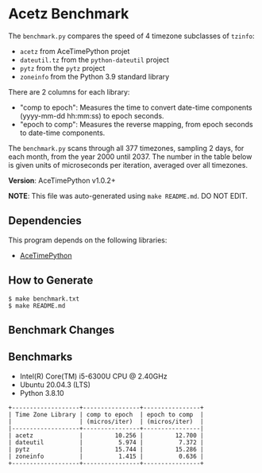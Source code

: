 # Acetz Benchmark

The `benchmark.py` compares the speed of 4 timezone subclasses of `tzinfo`:

* `acetz` from AceTimePython projet
* `dateutil.tz` from the `python-dateutil` project
* `pytz` from the `pytz` project
* `zoneinfo` from the Python 3.9 standard library

There are 2 columns for each library:

* "comp to epoch": Measures the time to convert date-time components (yyyy-mm-dd
  hh:mm:ss) to epoch seconds.
* "epoch to comp": Measures the reverse mapping, from epoch seconds to date-time
  components.

The `benchmark.py` scans through all 377 timezones, sampling 2 days, for each
month, from the year 2000 until 2037. The number in the table below is given
units of microseconds per iteration, averaged over all timezones.

**Version**: AceTimePython v1.0.2+

**NOTE**: This file was auto-generated using `make README.md`. DO NOT EDIT.

## Dependencies

This program depends on the following libraries:

* [AceTimePython](https://github.com/bxparks/AceTimePython)

## How to Generate

```
$ make benchmark.txt
$ make README.md
```

## Benchmark Changes

## Benchmarks

* Intel(R) Core(TM) i5-6300U CPU @ 2.40GHz
* Ubuntu 20.04.3 (LTS)
* Python 3.8.10

```
+-------------------+----------------+----------------+
| Time Zone Library | comp to epoch  | epoch to comp  |
|                   | (micros/iter)  | (micros/iter)  |
|-------------------+----------------+----------------|
| acetz             |         10.256 |         12.700 |
| dateutil          |          5.974 |          7.372 |
| pytz              |         15.744 |         15.286 |
| zoneinfo          |          1.415 |          0.636 |
+-------------------+----------------+----------------+

```

